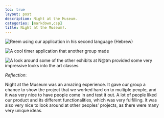 ```yaml
---
toc: true
layout: post
description: Night at the Museum.
categories: [markdown,csp]
title: Night at the Museum!.
---
```


![]({{site.baseurl}}/images/Reem.jpg "Reem using our application in his second language (Hebrew)")


![]({{site.baseurl}}/images/Timer.jpg "A cool timer application that another group made")


![]({{site.baseurl}}/images/Art.jpg "A look around some of the other exhibits at N@tm provided some very impressive looks into the art classes")

*Reflection*:

Night at the Museum was an amazing experience. It gave our group a chance to show the project that we worked hard on to multiple people, and it was very nice to have people come in and test it out. A lot of people liked our product and its different functionalities, which was very fulfilling. It was also very nice to look around at other peoples' projects, as there were many very unique ideas. 
